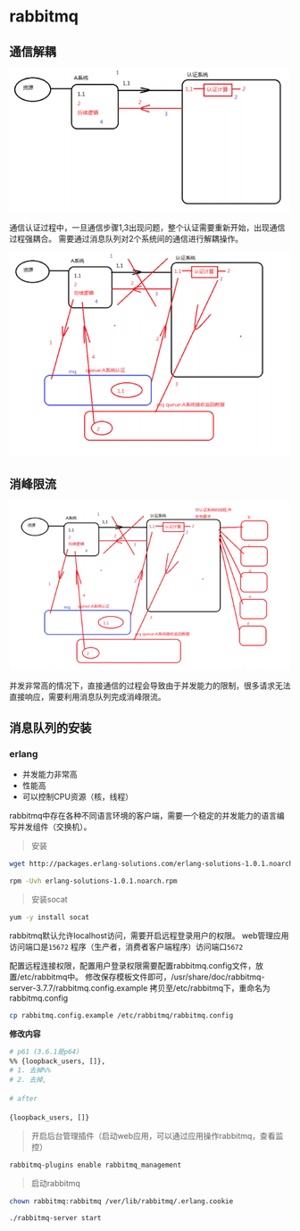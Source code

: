 # rabbitmq

## 通信解耦

![通信解耦](img/通信解耦.PNG)

通信认证过程中，一旦通信步骤1,3出现问题，整个认证需要重新开始，出现通信过程强耦合。
需要通过消息队列对2个系统间的通信进行解耦操作。

![mq解耦](img/通信mq解耦.PNG)

## 消峰限流

![消峰限流](img/消峰限流.PNG)

并发非常高的情况下，直接通信的过程会导致由于并发能力的限制，很多请求无法直接响应，需要利用消息队列完成消峰限流。

## 消息队列的安装

### erlang

* 并发能力非常高
* 性能高
* 可以控制CPU资源（核，线程）

rabbitmq中存在各种不同语言环境的客户端，需要一个稳定的并发能力的语言编写并发组件（交换机）。

> 安装

```bash
wget http://packages.erlang-solutions.com/erlang-solutions-1.0.1.noarch.rpm
```

```bash
rpm -Uvh erlang-solutions-1.0.1.noarch.rpm
```

> 安装socat

```bash
yum -y install socat
```

rabbitmq默认允许localhost访问，需要开启远程登录用户的权限。
web管理应用访问端口是`15672`
程序（生产者，消费者客户端程序）访问端口`5672`

配置远程连接权限，配置用户登录权限需要配置rabbitmq.config文件，放置/etc/rabbitmq中。
修改保存模板文件即可，/usr/share/doc/rabbitmq-server-3.7.7/rabbitmq.config.example
拷贝至/etc/rabbitmq下，重命名为rabbitmq.config

```bash
cp rabbitmq.config.example /etc/rabbitmq/rabbitmq.config
```

**修改内容**

```bash
# p61 (3.6.1是p64)
%% {loopback_users, []},
# 1. 去掉%%
# 2. 去掉,

# after

{loopback_users, []}
```

> 开启后台管理插件（启动web应用，可以通过应用操作rabbitmq，查看监控）

```bash
rabbitmq-plugins enable rabbitmq_management
```

> 启动rabbitmq

```bash
chown rabbitmq:rabbitmq /ver/lib/rabbitmq/.erlang.cookie
```

```bash
./rabbitmq-server start
```

